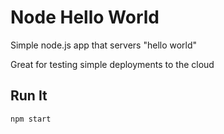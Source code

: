 # Node Hello World

Simple node.js app that servers "hello world"

Great for testing simple deployments to the cloud

## Run It

`npm start`





